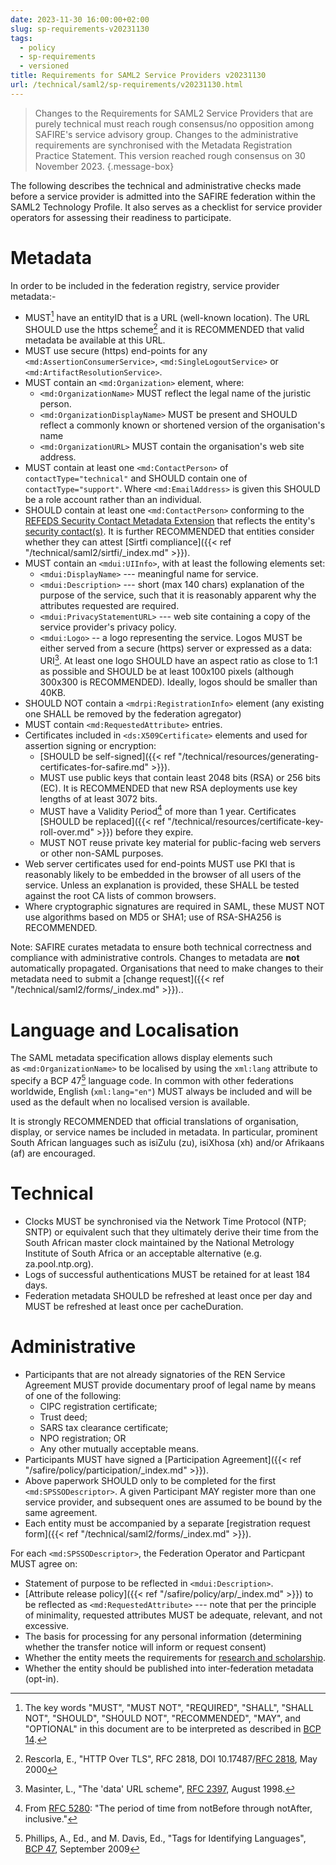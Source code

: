 ```yaml
---
date: 2023-11-30 16:00:00+02:00
slug: sp-requirements-v20231130
tags:
  - policy
  - sp-requirements
  - versioned
title: Requirements for SAML2 Service Providers v20231130
url: /technical/saml2/sp-requirements/v20231130.html
---
```


> Changes to the Requirements for SAML2 Service Providers that are purely technical must reach rough consensus/no opposition among SAFIRE's service advisory group. Changes to the administrative requirements are synchronised with the Metadata Registration Practice Statement. This version reached rough consensus on 30 November 2023.
{.message-box}

The following describes the technical and administrative checks made before a service provider is admitted into the SAFIRE federation within the SAML2 Technology Profile. It also serves as a checklist for service provider operators for assessing their readiness to participate.

# Metadata

In order to be included in the federation registry, service provider metadata:-

  * MUST[^BCP14] have an entityID that is a URL (well-known location). The URL SHOULD use the https scheme[^RFC2818] and it is RECOMMENDED that valid metadata be available at this URL.
  * MUST use secure (https) end-points for any `<md:AssertionConsumerService>`, `<md:SingleLogoutService>` or `<md:ArtifactResolutionService>`.
  * MUST contain an `<md:Organization>` element, where:
    * `<md:OrganizationName>` MUST reflect the legal name of the juristic person.
    * `<md:OrganizationDisplayName>` MUST be present and SHOULD reflect a commonly known or shortened version of the organisation's name
    * `<md:OrganizationURL>` MUST contain the organisation's web site address.
  * MUST contain at least one `<md:ContactPerson>` of `contactType="technical"` and SHOULD contain one of `contactType="support"`. Where `<md:EmailAddress>` is given this SHOULD be a role account rather than an individual.
  * SHOULD contain at least one `<md:ContactPerson>` conforming to the [REFEDS Security Contact Metadata Extension](https://refeds.org/metadata/contactType/security) that reflects the entity's [security contact(s)](https://wiki.refeds.org/display/SIRTFI/Choosing+a+Sirtfi+Contact). It is further RECOMMENDED that entities consider whether they can attest [Sirtfi compliance]({{< ref "/technical/saml2/sirtfi/_index.md" >}}).
  * MUST contain an `<mdui:UIInfo>`, with at least the following elements set:
    * `<mdui:DisplayName>` --- meaningful name for service.
    * `<mdui:Description>` --- short (max 140 chars) explanation of the purpose of the service, such that it is reasonably apparent why the attributes requested are required.
    * `<mdui:PrivacyStatementURL>` --- web site containing a copy of the service provider's privacy policy.
    * `<mdui:Logo>` -- a logo representing the service. Logos MUST be either served from a secure (https) server or expressed as a data: URI[^RFC2397]. At least one logo SHOULD have an aspect ratio as close to 1:1 as possible and SHOULD be at least 100x100 pixels (although 300x300 is RECOMMENDED). Ideally, logos should be smaller than 40KB.
  * SHOULD NOT contain a `<mdrpi:RegistrationInfo>` element (any existing one SHALL be removed by the federation agregator)
  * MUST contain `<md:RequestedAttribute>` entries.
  * Certificates included in `<ds:X509Certificate>` elements and used for assertion signing or encryption:
    * [SHOULD be self-signed]({{< ref "/technical/resources/generating-certificates-for-safire.md" >}}).
    * MUST use public keys that contain least 2048 bits (RSA) or 256 bits (EC). It is RECOMMENDED that new RSA deployments use key lengths of at least 3072 bits.
    * MUST have a Validity Period[^RFC5280] of more than 1 year. Certificates [SHOULD be replaced]({{< ref "/technical/resources/certificate-key-roll-over.md" >}}) before they expire.
    * MUST NOT reuse private key material for public-facing web servers or other non-SAML purposes.
  * Web server certificates used for end-points MUST use PKI that is reasonably likely to be embedded in the browser of all users of the service. Unless an explanation is provided, these SHALL be tested against the root CA lists of common browsers.
  * Where cryptographic signatures are required in SAML, these MUST NOT use algorithms based on MD5 or SHA1; use of RSA-SHA256 is RECOMMENDED.

Note: SAFIRE curates metadata to ensure both technical correctness and compliance with administrative controls. Changes to metadata are **not** automatically propagated. Organisations that need to make changes to their metadata need to submit a [change request]({{< ref "/technical/saml2/forms/_index.md" >}})..

# Language and Localisation

The SAML metadata specification allows display elements such as `<md:OrganizationName>` to be localised by using the `xml:lang` attribute to specify a BCP 47[^BCP47] language code. In common with other federations worldwide, English (`xml:lang="en"`) MUST always be included and will be used as the default when no localised version is available.

It is strongly RECOMMENDED that official translations of organisation, display, or service names be included in metadata. In particular, prominent South African languages such as isiZulu (zu), isiXhosa (xh) and/or Afrikaans (af) are encouraged.

# Technical

  * Clocks MUST be synchronised via the Network Time Protocol (NTP; SNTP) or equivalent such that they ultimately derive their time from the South African master clock maintained by the National Metrology Institute of South Africa or an acceptable alternative (e.g. za.pool.ntp.org).
  * Logs of successful authentications MUST be retained for at least 184 days.
  * Federation metadata SHOULD be refreshed at least once per day and MUST be refreshed at least once per cacheDuration.

# Administrative

  * Participants that are not already signatories of the REN Service Agreement MUST provide documentary proof of legal name by means of one of the following:
    * CIPC registration certificate;
    * Trust deed;
    * SARS tax clearance certificate;
    * NPO registration; OR
    * Any other mutually acceptable means.
  * Participants MUST have signed a [Participation Agreement]({{< ref "/safire/policy/participation/_index.md" >}}).
  * Above paperwork SHOULD only to be completed for the first `<md:SPSSODescriptor>`. A given Participant MAY register more than one service provider, and subsequent ones are assumed to be bound by the same agreement.
  * Each entity must be accompanied by a separate [registration request form]({{< ref "/technical/saml2/forms/_index.md" >}}).

For each `<md:SPSSODescriptor>`, the Federation Operator and Particpant MUST agree on:

  * Statement of purpose to be reflected in `<mdui:Description>`.
  * [Attribute release policy]({{< ref "/safire/policy/arp/_index.md" >}}) to be reflected as `<md:RequestedAttribute>` --- note that per the principle of minimality, requested attributes MUST be adequate, relevant, and not excessive.
  * The basis for processing for any personal information (determining whether the transfer notice will inform or request consent)
  * Whether the entity meets the requirements for [research and scholarship](https://refeds.org/category/research-and-scholarship).
  * Whether the entity should be published into inter-federation metadata (opt-in).

[^BCP14]: The key words "MUST", "MUST NOT", "REQUIRED", "SHALL", "SHALL NOT", "SHOULD", "SHOULD NOT", "RECOMMENDED", "MAY", and "OPTIONAL" in this document are to be interpreted as described in [BCP 14](https://www.rfc-editor.org/info/bcp14).
[^BCP47]: Phillips, A., Ed., and M. Davis, Ed., "Tags for Identifying Languages", [BCP 47](https://www.rfc-editor.org/info/bcp47), September 2009
[^RFC2397]: Masinter, L., "The 'data' URL scheme", [RFC 2397](https://www.rfc-editor.org/info/rfc2397), August 1998.
[^RFC2818]: Rescorla, E., "HTTP Over TLS", RFC 2818, DOI 10.17487/[RFC 2818](https://www.rfc-editor.org/info/rfc2818), May 2000
[^RFC5280]: From [RFC 5280](https://www.rfc-editor.org/info/rfc5280): "The period of time from notBefore through notAfter, inclusive."
